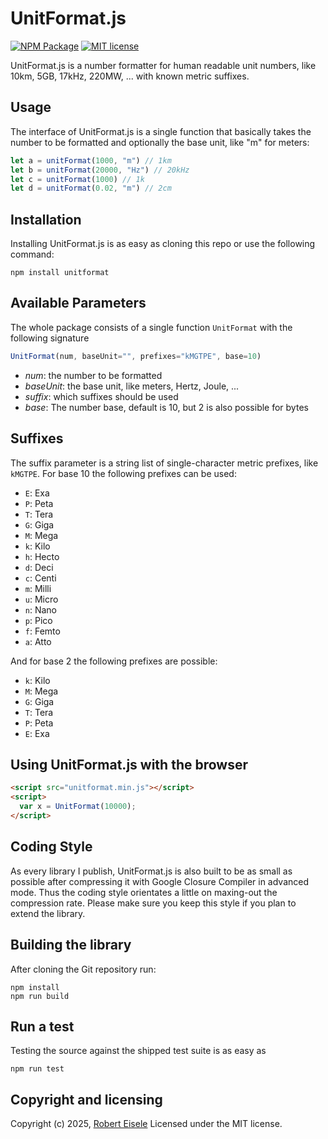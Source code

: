 # UnitFormat.js

[![NPM Package](https://img.shields.io/npm/v/unitformat.svg?style=flat)](https://npmjs.org/package/unitformat "View this project on npm")
[![MIT license](http://img.shields.io/badge/license-MIT-brightgreen.svg)](http://opensource.org/licenses/MIT)

UnitFormat.js is a number formatter for human readable unit numbers, like 10km, 5GB, 17kHz, 220MW, ... with known metric suffixes.

## Usage


The interface of UnitFormat.js is a single function that basically takes the number to be formatted and optionally the base unit, like "m" for meters:

```javascript
let a = unitFormat(1000, "m") // 1km
let b = unitFormat(20000, "Hz") // 20kHz
let c = unitFormat(1000) // 1k
let d = unitFormat(0.02, "m") // 2cm 
```

## Installation

Installing UnitFormat.js is as easy as cloning this repo or use the following command:

```
npm install unitformat
```


## Available Parameters


The whole package consists of a single function `UnitFormat` with the following signature

```js
UnitFormat(num, baseUnit="", prefixes="kMGTPE", base=10)
```

- *num*: the number to be formatted
- *baseUnit*: the base unit, like meters, Hertz, Joule, ...
- *suffix*: which suffixes should be used
- *base*: The number base, default is 10, but 2 is also possible for bytes

## Suffixes


The suffix parameter is a string list of single-character metric prefixes, like `kMGTPE`. For base 10 the following prefixes can be used:

- `E`: Exa
- `P`: Peta
- `T`: Tera
- `G`: Giga
- `M`: Mega
- `k`: Kilo
- `h`: Hecto
- `d`: Deci
- `c`: Centi
- `m`: Milli
- `u`: Micro
- `n`: Nano
- `p`: Pico
- `f`: Femto
- `a`: Atto

And for base 2 the following prefixes are possible:

- `k`: Kilo
- `M`: Mega
- `G`: Giga
- `T`: Tera
- `P`: Peta
- `E`: Exa


## Using UnitFormat.js with the browser


```html
<script src="unitformat.min.js"></script>
<script>
  var x = UnitFormat(10000);
</script>
```


## Coding Style

As every library I publish, UnitFormat.js is also built to be as small as possible after compressing it with Google Closure Compiler in advanced mode. Thus the coding style orientates a little on maxing-out the compression rate. Please make sure you keep this style if you plan to extend the library.

## Building the library

After cloning the Git repository run:

```
npm install
npm run build
```

## Run a test

Testing the source against the shipped test suite is as easy as

```
npm run test
```

## Copyright and licensing

Copyright (c) 2025, [Robert Eisele](https://raw.org/)
Licensed under the MIT license.
